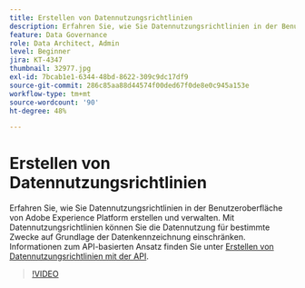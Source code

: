 ```yaml
---
title: Erstellen von Datennutzungsrichtlinien
description: Erfahren Sie, wie Sie Datennutzungsrichtlinien in der Benutzeroberfläche von Adobe Experience Platform erstellen und verwalten. Mit Richtlinien zur Datennutzung können Sie die Datennutzung für bestimmte Zwecke auf Grundlage der Datenkennzeichnung einschränken.
feature: Data Governance
role: Data Architect, Admin
level: Beginner
jira: KT-4347
thumbnail: 32977.jpg
exl-id: 7bcab1e1-6344-48bd-8622-309c9dc17df9
source-git-commit: 286c85aa88d44574f00ded67f0de8e0c945a153e
workflow-type: tm+mt
source-wordcount: '90'
ht-degree: 48%

---
```


# Erstellen von Datennutzungsrichtlinien

Erfahren Sie, wie Sie Datennutzungsrichtlinien in der Benutzeroberfläche von Adobe Experience Platform erstellen und verwalten. Mit Datennutzungsrichtlinien können Sie die Datennutzung für bestimmte Zwecke auf Grundlage der Datenkennzeichnung einschränken. Informationen zum API-basierten Ansatz finden Sie unter [Erstellen von Datennutzungsrichtlinien mit der API](https://experienceleague.adobe.com/docs/experience-platform/data-governance/policies/create.html).

>[!VIDEO](https://video.tv.adobe.com/v/32977?learn=on&enablevpops)